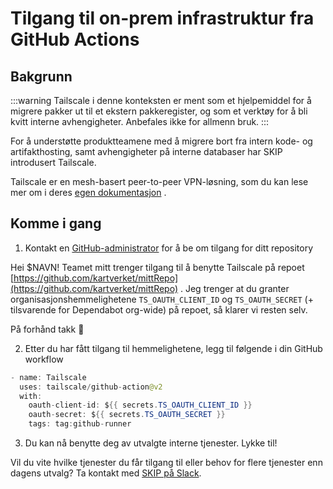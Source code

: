 # Tilgang til on-prem infrastruktur fra GitHub Actions

## Bakgrunn

:::warning
Tailscale i denne konteksten er ment som et hjelpemiddel for å migrere pakker ut til et ekstern pakkeregister, og som et verktøy for å bli kvitt interne avhengigheter. Anbefales ikke for allmenn bruk.
:::

For å understøtte produktteamene med å migrere bort fra intern kode- og artifakthosting, samt avhengigheter på interne databaser har SKIP introdusert Tailscale.

Tailscale er en mesh-basert peer-to-peer VPN-løsning, som du kan lese mer om i deres [egen dokumentasjon](https://tailscale.com/blog/how-tailscale-works/) .

## Komme i gang

1. Kontakt en [GitHub-administrator](https://github.com/orgs/kartverket/people?query=role%3Aowner) for å be om tilgang for ditt repository

Hei $NAVN! Teamet mitt trenger tilgang til å benytte Tailscale på repoet [https://github.com/kartverket/mittRepo](https://github.com/kartverket/mittRepo) . Jeg trenger at du granter organisasjonshemmelighetene `TS_OAUTH_CLIENT_ID` og `TS_OAUTH_SECRET` (+ tilsvarende for Dependabot org-wide) på repoet, så klarer vi resten selv.

På forhånd takk 🙌

2. Etter du har fått tilgang til hemmelighetene, legg til følgende i din GitHub workflow

```java
- name: Tailscale
  uses: tailscale/github-action@v2
  with:
    oauth-client-id: ${{ secrets.TS_OAUTH_CLIENT_ID }}
    oauth-secret: ${{ secrets.TS_OAUTH_SECRET }}
    tags: tag:github-runner
```

3. Du kan nå benytte deg av utvalgte interne tjenester. Lykke til!

Vil du vite hvilke tjenester du får tilgang til eller behov for flere tjenester
enn dagens utvalg? Ta kontakt med [SKIP på Slack](https://kartverketgroup.slack.com/archives/C028ZEED280).
